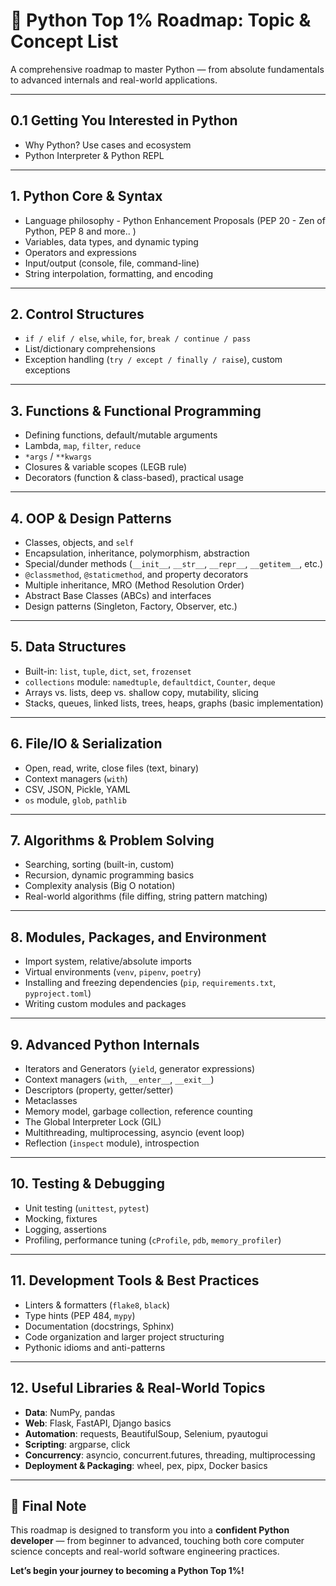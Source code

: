 # 🐍 Python Top 1% Roadmap: Topic & Concept List

A comprehensive roadmap to master Python — from absolute fundamentals to advanced internals and real-world applications.

---

## 0.1 Getting You Interested in Python

- Why Python? Use cases and ecosystem
- Python Interpreter & Python REPL

---

## 1. Python Core & Syntax

- Language philosophy - Python Enhancement Proposals (PEP 20 - Zen of Python, PEP 8 and more.. )
- Variables, data types, and dynamic typing
- Operators and expressions
- Input/output (console, file, command-line)
- String interpolation, formatting, and encoding

---

## 2. Control Structures

- `if / elif / else`, `while`, `for`, `break / continue / pass`
- List/dictionary comprehensions
- Exception handling (`try / except / finally / raise`), custom exceptions

---

## 3. Functions & Functional Programming

- Defining functions, default/mutable arguments
- Lambda, `map`, `filter`, `reduce`
- `*args` / `**kwargs`
- Closures & variable scopes (LEGB rule)
- Decorators (function & class-based), practical usage

---

## 4. OOP & Design Patterns

- Classes, objects, and `self`
- Encapsulation, inheritance, polymorphism, abstraction
- Special/dunder methods (`__init__`, `__str__`, `__repr__`, `__getitem__`, etc.)
- `@classmethod`, `@staticmethod`, and property decorators
- Multiple inheritance, MRO (Method Resolution Order)
- Abstract Base Classes (ABCs) and interfaces
- Design patterns (Singleton, Factory, Observer, etc.)

---

## 5. Data Structures

- Built-in: `list`, `tuple`, `dict`, `set`, `frozenset`
- `collections` module: `namedtuple`, `defaultdict`, `Counter`, `deque`
- Arrays vs. lists, deep vs. shallow copy, mutability, slicing
- Stacks, queues, linked lists, trees, heaps, graphs (basic implementation)

---

## 6. File/IO & Serialization

- Open, read, write, close files (text, binary)
- Context managers (`with`)
- CSV, JSON, Pickle, YAML
- `os` module, `glob`, `pathlib`

---

## 7. Algorithms & Problem Solving

- Searching, sorting (built-in, custom)
- Recursion, dynamic programming basics
- Complexity analysis (Big O notation)
- Real-world algorithms (file diffing, string pattern matching)

---

## 8. Modules, Packages, and Environment

- Import system, relative/absolute imports
- Virtual environments (`venv`, `pipenv`, `poetry`)
- Installing and freezing dependencies (`pip`, `requirements.txt`, `pyproject.toml`)
- Writing custom modules and packages

---

## 9. Advanced Python Internals

- Iterators and Generators (`yield`, generator expressions)
- Context managers (`with`, `__enter__`, `__exit__`)
- Descriptors (property, getter/setter)
- Metaclasses
- Memory model, garbage collection, reference counting
- The Global Interpreter Lock (GIL)
- Multithreading, multiprocessing, asyncio (event loop)
- Reflection (`inspect` module), introspection

---

## 10. Testing & Debugging

- Unit testing (`unittest`, `pytest`)
- Mocking, fixtures
- Logging, assertions
- Profiling, performance tuning (`cProfile`, `pdb`, `memory_profiler`)

---

## 11. Development Tools & Best Practices

- Linters & formatters (`flake8`, `black`)
- Type hints (PEP 484, `mypy`)
- Documentation (docstrings, Sphinx)
- Code organization and larger project structuring
- Pythonic idioms and anti-patterns

---

## 12. Useful Libraries & Real-World Topics

- **Data**: NumPy, pandas
- **Web**: Flask, FastAPI, Django basics
- **Automation**: requests, BeautifulSoup, Selenium, pyautogui
- **Scripting**: argparse, click
- **Concurrency**: asyncio, concurrent.futures, threading, multiprocessing
- **Deployment & Packaging**: wheel, pex, pipx, Docker basics

---

## 🚀 Final Note

This roadmap is designed to transform you into a **confident Python developer** — from beginner to advanced, touching both core computer science concepts and real-world software engineering practices.

**Let’s begin your journey to becoming a Python Top 1%!**
